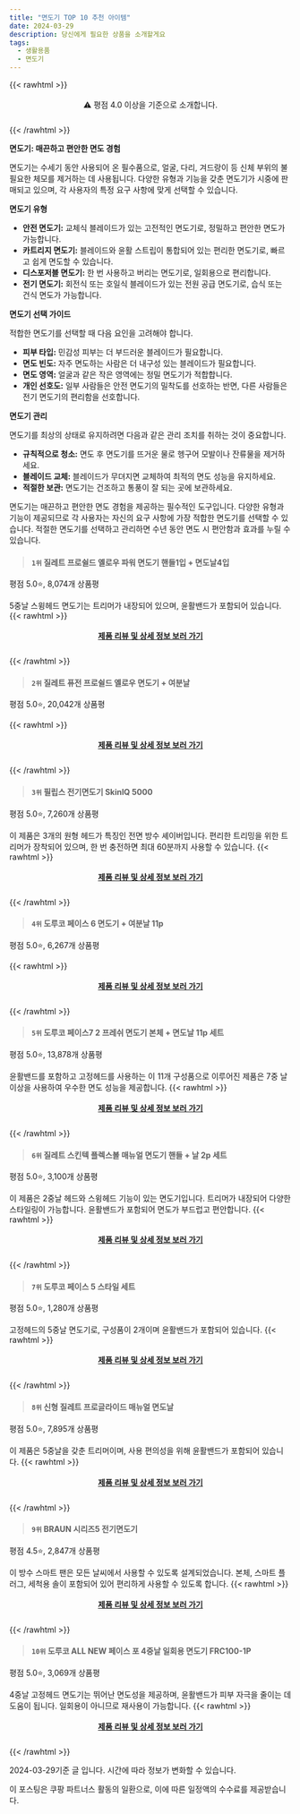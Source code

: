 ```yaml
---
title: "면도기 TOP 10 추천 아이템"
date: 2024-03-29
description: 당신에게 필요한 상품을 소개할게요
tags:
  - 생활용품
  - 면도기
---
```

{{< rawhtml >}}<div class="toc" style="text-align: center; height: 50px; line-height: 2;">  <p>⚠️ 평점 4.0 이상을 기준으로 소개합니다.<br></p></div> {{< /rawhtml >}}

**면도기: 매끈하고 편안한 면도 경험**

면도기는 수세기 동안 사용되어 온 필수품으로, 얼굴, 다리, 겨드랑이 등 신체 부위의 불필요한 체모를 제거하는 데 사용됩니다. 다양한 유형과 기능을 갖춘 면도기가 시중에 판매되고 있으며, 각 사용자의 특정 요구 사항에 맞게 선택할 수 있습니다.

**면도기 유형**

* **안전 면도기:** 교체식 블레이드가 있는 고전적인 면도기로, 정밀하고 편안한 면도가 가능합니다.
* **카트리지 면도기:** 블레이드와 윤활 스트립이 통합되어 있는 편리한 면도기로, 빠르고 쉽게 면도할 수 있습니다.
* **디스포저블 면도기:** 한 번 사용하고 버리는 면도기로, 일회용으로 편리합니다.
* **전기 면도기:** 회전식 또는 호일식 블레이드가 있는 전원 공급 면도기로, 습식 또는 건식 면도가 가능합니다.

**면도기 선택 가이드**

적합한 면도기를 선택할 때 다음 요인을 고려해야 합니다.

* **피부 타입:** 민감성 피부는 더 부드러운 블레이드가 필요합니다.
* **면도 빈도:** 자주 면도하는 사람은 더 내구성 있는 블레이드가 필요합니다.
* **면도 영역:** 얼굴과 같은 작은 영역에는 정밀 면도기가 적합합니다.
* **개인 선호도:** 일부 사람들은 안전 면도기의 밀착도를 선호하는 반면, 다른 사람들은 전기 면도기의 편리함을 선호합니다.

**면도기 관리**

면도기를 최상의 상태로 유지하려면 다음과 같은 관리 조치를 취하는 것이 중요합니다.

* **규칙적으로 청소:** 면도 후 면도기를 뜨거운 물로 헹구어 모발이나 잔류물을 제거하세요.
* **블레이드 교체:** 블레이드가 무뎌지면 교체하여 최적의 면도 성능을 유지하세요.
* **적절한 보관:** 면도기는 건조하고 통풍이 잘 되는 곳에 보관하세요.

면도기는 매끈하고 편안한 면도 경험을 제공하는 필수적인 도구입니다. 다양한 유형과 기능이 제공되므로 각 사용자는 자신의 요구 사항에 가장 적합한 면도기를 선택할 수 있습니다. 적절한 면도기를 선택하고 관리하면 수년 동안 면도 시 편안함과 효과를 누릴 수 있습니다.


>#### `1위` 질레트 프로쉴드 옐로우 파워 면도기 핸들1입 + 면도날4입
평점 5.0⭐, 8,074개 상품평

5중날 스윙헤드 면도기는 트리머가 내장되어 있으며, 윤활밴드가 포함되어 있습니다.
{{< rawhtml >}}<div class="toc" style="text-align: center; height: 50px; line-height: 2;"><p><b><a href="https://link.coupang.com/re/AFFSDP?lptag=AF5033054&pageKey=6175056549&itemId=12080935837&vendorItemId=79352871472&traceid=V0-153-1131cb24394bec81&requestid=20240329152541193219451776&token=31850B%7CGM">제품 리뷰 및 상세 정보 보러 가기</a></b><br></p> </div>{{< /rawhtml >}}

>#### `2위` 질레트 퓨전 프로쉴드 옐로우 면도기 + 여분날
평점 5.0⭐, 20,042개 상품평


{{< rawhtml >}}<div class="toc" style="text-align: center; height: 50px; line-height: 2;"><p><b><a href="https://link.coupang.com/re/AFFSDP?lptag=AF5033054&pageKey=6173306276&itemId=12065082902&vendorItemId=79337140325&traceid=V0-153-7d20a38c8b7babe4&requestid=20240329152541193219451776&token=31850B%7CGM">제품 리뷰 및 상세 정보 보러 가기</a></b><br></p> </div>{{< /rawhtml >}}

>#### `3위` 필립스 전기면도기 SkinIQ 5000
평점 5.0⭐, 7,260개 상품평

이 제품은 3개의 원형 헤드가 특징인 전면 방수 셰이버입니다. 편리한 트리밍을 위한 트리머가 장착되어 있으며, 한 번 충전하면 최대 60분까지 사용할 수 있습니다.
{{< rawhtml >}}<div class="toc" style="text-align: center; height: 50px; line-height: 2;"><p><b><a href="https://link.coupang.com/re/AFFSDP?lptag=AF5033054&pageKey=5221721596&itemId=7328254301&vendorItemId=74619567664&traceid=V0-153-e150df9f7c8dbb0f&requestid=20240329152541193219451776&token=31850B%7CGM">제품 리뷰 및 상세 정보 보러 가기</a></b><br></p> </div>{{< /rawhtml >}}

>#### `4위` 도루코 페이스 6 면도기 + 여분날 11p
평점 5.0⭐, 6,267개 상품평


{{< rawhtml >}}<div class="toc" style="text-align: center; height: 50px; line-height: 2;"><p><b><a href="https://link.coupang.com/re/AFFSDP?lptag=AF5033054&pageKey=4946894415&itemId=6527541601&vendorItemId=85426490268&traceid=V0-153-1d2d31326cfcc7f6&requestid=20240329152541193219451776&token=31850B%7CGM">제품 리뷰 및 상세 정보 보러 가기</a></b><br></p> </div>{{< /rawhtml >}}

>#### `5위` 도루코 페이스7 2 프레쉬 면도기 본체 + 면도날 11p 세트
평점 5.0⭐, 13,878개 상품평

윤활밴드를 포함하고 고정헤드를 사용하는 이 11개 구성품으로 이루어진 제품은 7중 날 이상을 사용하여 우수한 면도 성능을 제공합니다.
{{< rawhtml >}}<div class="toc" style="text-align: center; height: 50px; line-height: 2;"><p><b><a href="https://link.coupang.com/re/AFFSDP?lptag=AF5033054&pageKey=6353122104&itemId=13376407915&vendorItemId=88550503908&traceid=V0-153-0c023bac93825498&requestid=20240329152541193219451776&token=31850B%7CGM">제품 리뷰 및 상세 정보 보러 가기</a></b><br></p> </div>{{< /rawhtml >}}

>#### `6위` 질레트 스킨텍 플렉스볼 매뉴얼 면도기 핸들 + 날 2p 세트
평점 5.0⭐, 3,100개 상품평

이 제품은 2중날 헤드와 스윙헤드 기능이 있는 면도기입니다. 트리머가 내장되어 다양한 스타일링이 가능합니다. 윤활밴드가 포함되어 면도가 부드럽고 편안합니다.
{{< rawhtml >}}<div class="toc" style="text-align: center; height: 50px; line-height: 2;"><p><b><a href="https://link.coupang.com/re/AFFSDP?lptag=AF5033054&pageKey=6173306283&itemId=12065082941&vendorItemId=79337140378&traceid=V0-153-44fcc89c584de6f1&requestid=20240329152541193219451776&token=31850B%7CGM">제품 리뷰 및 상세 정보 보러 가기</a></b><br></p> </div>{{< /rawhtml >}}

>#### `7위` 도루코 페이스 5 스타일 세트
평점 5.0⭐, 1,280개 상품평

고정헤드의 5중날 면도기로, 구성품이 2개이며 윤활밴드가 포함되어 있습니다.
{{< rawhtml >}}<div class="toc" style="text-align: center; height: 50px; line-height: 2;"><p><b><a href="https://link.coupang.com/re/AFFSDP?lptag=AF5033054&pageKey=6902060497&itemId=16603856484&vendorItemId=83788738489&traceid=V0-153-f18b5c76633b38d2&requestid=20240329152541193219451776&token=31850B%7CGM">제품 리뷰 및 상세 정보 보러 가기</a></b><br></p> </div>{{< /rawhtml >}}

>#### `8위` 신형 질레트 프로글라이드 매뉴얼 면도날
평점 5.0⭐, 7,895개 상품평

이 제품은 5중날을 갖춘 트리머이며, 사용 편의성을 위해 윤활밴드가 포함되어 있습니다.
{{< rawhtml >}}<div class="toc" style="text-align: center; height: 50px; line-height: 2;"><p><b><a href="https://link.coupang.com/re/AFFSDP?lptag=AF5033054&pageKey=7164373969&itemId=12659164253&vendorItemId=79926450012&traceid=V0-153-ed254ae3f19a7af0&requestid=20240329152541193219451776&token=31850B%7CGM">제품 리뷰 및 상세 정보 보러 가기</a></b><br></p> </div>{{< /rawhtml >}}

>#### `9위` BRAUN 시리즈5 전기면도기
평점 4.5⭐, 2,847개 상품평

이 방수 스마트 팬은 모든 날씨에서 사용할 수 있도록 설계되었습니다. 본체, 스마트 플러그, 세척용 솔이 포함되어 있어 편리하게 사용할 수 있도록 합니다.
{{< rawhtml >}}<div class="toc" style="text-align: center; height: 50px; line-height: 2;"><p><b><a href="https://link.coupang.com/re/AFFSDP?lptag=AF5033054&pageKey=6424796874&itemId=18530724201&vendorItemId=85669126444&traceid=V0-153-dc14fa7cb1871357&requestid=20240329152541193219451776&token=31850B%7CGM">제품 리뷰 및 상세 정보 보러 가기</a></b><br></p> </div>{{< /rawhtml >}}

>#### `10위` 도루코 ALL NEW 페이스 포 4중날 일회용 면도기 FRC100-1P
평점 5.0⭐, 3,069개 상품평

4중날 고정헤드 면도기는 뛰어난 면도성을 제공하며, 윤활밴드가 피부 자극을 줄이는 데 도움이 됩니다. 일회용이 아니므로 재사용이 가능합니다.
{{< rawhtml >}}<div class="toc" style="text-align: center; height: 50px; line-height: 2;"><p><b><a href="https://link.coupang.com/re/AFFSDP?lptag=AF5033054&pageKey=7170465363&itemId=18063571600&vendorItemId=85217258429&traceid=V0-153-4af28f134abb2c00&requestid=20240329152541193219451776&token=31850B%7CGM">제품 리뷰 및 상세 정보 보러 가기</a></b><br></p> </div>{{< /rawhtml >}}


2024-03-29기준 글 입니다.
시간에 따라 정보가 변화할 수 있습니다.

이 포스팅은 쿠팡 파트너스 활동의 일환으로, 이에 따른 일정액의 수수료를 제공받습니다.